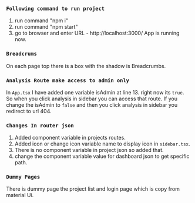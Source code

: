  

### `Following command to run project`

1. run command "npm i"
2. run command "npm start"
3. go to browser and enter URL - http://localhost:3000/ App is running now.

### `Breadcrums`

On each page top there is a box with the shadow is Breadcrumbs.

### `Analysis Route make access to admin only`
In `App.tsx` I have added one variable isAdmin at line 13.
right now its `true`. So when you click analysis in sidebar you can access that route.
If you change the isAdmin to `false` and then you click analysis in sidebar you redirect to url 404.


### `Changes In router json`
1. Added component variable in projects routes.
2. Added icon or change icon variable name to display icon in `sidebar.tsx`.
3. There is no component variable in project json so added that.
4. change the component variable value for dashboard json to get specific path.

### `Dummy Pages`
There is dummy page the project list and login page which is copy from material Ui. 

